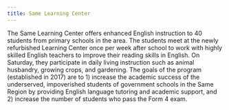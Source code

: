 ```yaml
---
title: Same Learning Center
---
```

The Same Learning Center offers enhanced English instruction to 40 students from primary schools in the area. The students meet at the newly refurbished Learning Center once per week after school to work with highly skilled English teachers to improve their reading skills in English. On Saturday, they participate in daily living instruction such as animal husbandry, growing crops, and gardening. The goals of the program (established in 2017) are to 1) increase the academic success of the underserved, impoverished students of government schools in the Same Region by providing English language tutoring and academic support, and 2) increase the number of students who pass the Form 4 exam.